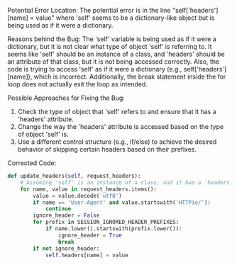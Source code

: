 Potential Error Location:
The potential error is in the line "self['headers'][name] = value" where 'self' seems to be a dictionary-like object but is being used as if it were a dictionary.

Reasons behind the Bug:
The 'self' variable is being used as if it were a dictionary, but it is not clear what type of object 'self' is referring to. It seems like 'self' should be an instance of a class, and 'headers' should be an attribute of that class, but it is not being accessed correctly. Also, the code is trying to access 'self' as if it were a dictionary (e.g., self['headers'][name]), which is incorrect. Additionally, the break statement inside the for loop does not actually exit the loop as intended.

Possible Approaches for Fixing the Bug:
1. Check the type of object that 'self' refers to and ensure that it has a 'headers' attribute.
2. Change the way the 'headers' attribute is accessed based on the type of object 'self' is.
3. Use a different control structure (e.g., if/else) to achieve the desired behavior of skipping certain headers based on their prefixes.

Corrected Code:

```python
def update_headers(self, request_headers):
    # Assuming 'self' is an instance of a class, and it has a 'headers' attribute
    for name, value in request_headers.items():
        value = value.decode('utf8')
        if name == 'User-Agent' and value.startswith('HTTPie/'):
            continue
        ignore_header = False
        for prefix in SESSION_IGNORED_HEADER_PREFIXES:
            if name.lower().startswith(prefix.lower()):
                ignore_header = True
                break
        if not ignore_header:
            self.headers[name] = value
```